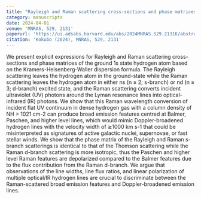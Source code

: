 ```yaml
---
title: "Rayleigh and Raman scattering cross-sections and phase matrices of the ground-state hydrogen atom, and their astrophysical implications"
category: manuscripts
date: 2024-04-01
venue: 'MNRAS, 529, 2131'
paperurl: 'https://ui.adsabs.harvard.edu/abs/2024MNRAS.529.2131K/abstract'
citation: 'Kokubo (2024), MNRAS, 529, 2131'
---
```


We present explicit expressions for Rayleigh and Raman scattering cross-sections and phase matrices of the ground 1s state hydrogen atom based on the Kramers-Heisenberg-Waller dispersion formula. The Rayleigh scattering leaves the hydrogen atom in the ground-state while the Raman scattering leaves the hydrogen atom in either ns (n ≥ 2; s-branch) or nd (n ≥ 3; d-branch) excited state, and the Raman scattering converts incident ultraviolet (UV) photons around the Lyman resonance lines into optical-infrared (IR) photons. We show that this Raman wavelength conversion of incident flat UV continuum in dense hydrogen gas with a column density of NH > 1021 cm-2 can produce broad emission features centred at Balmer, Paschen, and higher level lines, which would mimic Doppler-broadened hydrogen lines with the velocity width of ≳1000 km s-1 that could be misinterpreted as signatures of active galactic nuclei, supernovae, or fast stellar winds. We show that the phase matrix of the Rayleigh and Raman s-branch scatterings is identical to that of the Thomson scattering while the Raman d-branch scattering is more isotropic, thus the Paschen and higher level Raman features are depolarized compared to the Balmer features due to the flux contribution from the Raman d-branch. We argue that observations of the line widths, line flux ratios, and linear polarization of multiple optical/IR hydrogen lines are crucial to discriminate between the Raman-scattered broad emission features and Doppler-broadened emission lines. 
